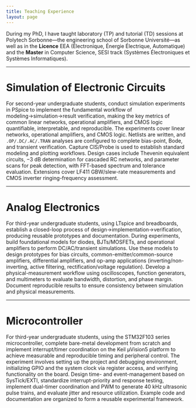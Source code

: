 ```yaml
---
title: Teaching Experience
layout: page
---
```


During my PhD, I have taught laboratory (TP) and tutorial (TD) sessions at Polytech Sorbonne—the engineering school of Sorbonne Université—as well as in the **Licence** EEA (Électronique, Énergie Électrique, Automatique) and the **Master** in Computer Science, SESI track (Systèmes Électroniques et Systèmes Informatiques).

---

# Simulation of Electronic Circuits

For second-year undergraduate students, conduct simulation experiments in PSpice to implement the fundamental workflow of modeling→simulation→result verification, making the key metrics of common linear networks, operational amplifiers, and CMOS logic quantifiable, interpretable, and reproducible. The experiments cover linear networks, operational amplifiers, and CMOS logic. Netlists are written, and `.OP/.DC/.AC/.TRAN` analyses are configured to complete bias-point, Bode, and transient verification. Capture CIS/Probe is used to establish standard modeling and plotting workflows. Design cases include Thevenin equivalent circuits, −3 dB determination for cascaded RC networks, and parameter scans for peak detection, with FFT-based spectrum and tolerance evaluation. Extensions cover LF411 GBW/slew-rate measurements and CMOS inverter ringing-frequency assessment.

---

# Analog Electronics

For third-year undergraduate students, using LTspice and breadboards, establish a closed-loop process of design→implementation→verification, producing reusable prototypes and documentation. During experiments, build foundational models for diodes, BJTs/MOSFETs, and operational amplifiers to perform DC/AC/transient simulations. Use these models to design prototypes for bias circuits, common-emitter/common-source amplifiers, differential amplifiers, and op-amp applications (inverting/non-inverting, active filtering, rectification/voltage regulation). Develop a physical-measurement workflow using oscilloscopes, function generators, and multimeters to evaluate bandwidth, distortion, and phase margin. Document reproducible results to ensure consistency between simulation and physical measurements.

---

# Microcontroller

For third-year undergraduate students, using the STM32F103 series microcontroller, complete bare-metal development from scratch and implement interrupt/timer coordination on the Keil µVision5 platform to achieve measurable and reproducible timing and peripheral control. The experiment involves setting up the project and debugging environment, initializing GPIO and the system clock via register access, and verifying functionality on the board. Design time- and event-management based on SysTick/EXTI, standardize interrupt-priority and response testing, implement dual-timer coordination and PWM to generate 40 kHz ultrasonic pulse trains, and evaluate jitter and resource utilization. Example code and documentation are organized to form a reusable experimental framework.
